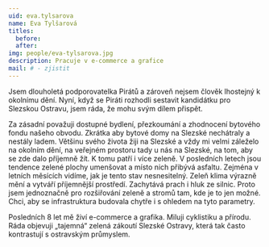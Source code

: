 ```yaml
---
uid: eva.tylsarova
name: Eva Tylšarová
titles:
  before: 
  after:
img: people/eva-tylsarova.jpg 
description: Pracuje v e-commerce a grafice 
mail: # - zjistit
---
```


Jsem dlouholetá podporovatelka Pirátů a zároveň nejsem člověk lhostejný k okolnímu dění. Nyní, když se Piráti rozhodli sestavit kandidátku pro Slezskou Ostravu, jsem ráda, že mohu svým dílem přispět. 

Za zásadní považuji dostupné bydlení, přezkoumání a zhodnocení bytového fondu našeho obvodu. Zkrátka aby bytové domy na Slezské nechátraly a nestály ladem. Většinu svého života žiji na Slezské a vždy mi velmi záleželo na okolním dění, na veřejném prostoru tady u nás na Slezské, na tom, aby se zde dalo příjemně žít. K tomu patří i více zeleně. V posledních letech jsou tendence zelené plochy umenšovat a místo nich přibývá asfaltu. Zejména v letních měsících vidíme, jak je tento stav nesnesitelný. Zeleň klima výrazně mění a vytváří příjemnější prostředí. Zachytává prach i hluk ze silnic. Proto jsem jednoznačně pro rozšiřování zeleně a stromů tam, kde je to jen možné. Chci, aby se infrastruktura budovala chytře i s ohledem na tyto parametry.

Posledních 8 let mě živí e-commerce a grafika. Miluji cyklistiku a přírodu. Ráda objevuji „tajemná“ zelená zákoutí Slezské Ostravy, která tak často kontrastují s ostravským průmyslem.

